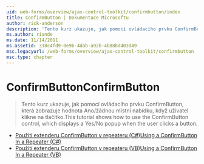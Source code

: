 ```yaml
---
uid: web-forms/overview/ajax-control-toolkit/confirmbutton/index
title: ConfirmButton | Dokumentace Microsoftu
author: rick-anderson
description: 'Tento kurz ukazuje, jak pomocí ovládacího prvku ConfirmButton, která zobrazuje hodnota Ano/žádnou místní nabídku, když uživatel klikne na tlačítko.'
ms.author: riande
ms.date: 11/14/2011
ms.assetid: 338c4fd9-0e9b-4dab-a92b-4b88bd403d49
msc.legacyurl: /web-forms/overview/ajax-control-toolkit/confirmbutton
msc.type: chapter
---
```

<a name="confirmbutton"></a><span data-ttu-id="3a436-103">ConfirmButton</span><span class="sxs-lookup"><span data-stu-id="3a436-103">ConfirmButton</span></span>
====================
> <span data-ttu-id="3a436-104">Tento kurz ukazuje, jak pomocí ovládacího prvku ConfirmButton, která zobrazuje hodnota Ano/žádnou místní nabídku, když uživatel klikne na tlačítko.</span><span class="sxs-lookup"><span data-stu-id="3a436-104">This tutorial shows how to use the ConfirmButton control, which displays a Yes/No popup when the user clicks a button.</span></span>


- [<span data-ttu-id="3a436-105">Použití extenderu ConfirmButton v repeateru (C#)</span><span class="sxs-lookup"><span data-stu-id="3a436-105">Using a ConfirmButton In a Repeater (C#)</span></span>](using-a-confirmbutton-in-a-repeater-cs.md)
- [<span data-ttu-id="3a436-106">Použití extenderu ConfirmButton v repeateru (VB)</span><span class="sxs-lookup"><span data-stu-id="3a436-106">Using a ConfirmButton In a Repeater (VB)</span></span>](using-a-confirmbutton-in-a-repeater-vb.md)
